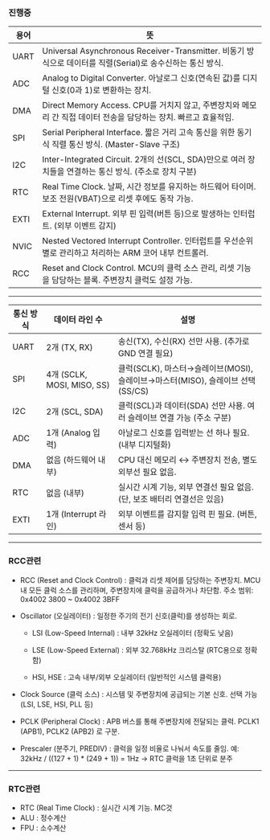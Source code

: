 ### 진행중

용어 | 뜻
--|--
UART | Universal Asynchronous Receiver-Transmitter. 비동기 방식으로 데이터를 직렬(Serial)로 송수신하는 통신 방식.
ADC | Analog to Digital Converter. 아날로그 신호(연속된 값)를 디지털 신호(0과 1)로 변환하는 장치.
DMA | Direct Memory Access. CPU를 거치지 않고, 주변장치와 메모리 간 직접 데이터 전송을 담당하는 장치. 빠르고 효율적임.
SPI | Serial Peripheral Interface. 짧은 거리 고속 통신을 위한 동기식 직렬 통신 방식. (Master-Slave 구조)
I2C | Inter-Integrated Circuit. 2개의 선(SCL, SDA)만으로 여러 장치들을 연결하는 통신 방식. (주소로 장치 구분)
RTC | Real Time Clock. 날짜, 시간 정보를 유지하는 하드웨어 타이머. 보조 전원(VBAT)으로 리셋 후에도 동작 가능.
EXTI | External Interrupt. 외부 핀 입력(버튼 등)으로 발생하는 인터럽트. (외부 이벤트 감지)
NVIC | Nested Vectored Interrupt Controller. 인터럽트를 우선순위별로 관리하고 처리하는 ARM 코어 내부 컨트롤러.
RCC | Reset and Clock Control. MCU의 클럭 소스 관리, 리셋 기능을 담당하는 블록. 주변장치 클럭도 설정 가능.
***

통신 방식 | 데이터 라인 수 | 설명
--|--|--
UART | 2개 (TX, RX) | 송신(TX), 수신(RX) 선만 사용. (추가로 GND 연결 필요)
SPI | 4개 (SCLK, MOSI, MISO, SS) | 클럭(SCLK), 마스터→슬레이브(MOSI), 슬레이브→마스터(MISO), 슬레이브 선택(SS/CS)
I2C | 2개 (SCL, SDA) | 클럭(SCL)과 데이터(SDA) 선만 사용. 여러 슬레이브 연결 가능 (주소 구분)
ADC | 1개 (Analog 입력) | 아날로그 신호를 입력받는 선 하나 필요. (내부 디지털화)
DMA | 없음 (하드웨어 내부) | CPU 대신 메모리 ↔ 주변장치 전송, 별도 외부선 필요 없음.
RTC | 없음 (내부) | 실시간 시계 기능, 외부 연결선 필요 없음. (단, 보조 배터리 연결선은 있음)
EXTI | 1개 (Interrupt 라인) | 외부 이벤트를 감지할 입력 핀 필요. (버튼, 센서 등)
***
### RCC관련

- RCC (Reset and Clock Control) : 클럭과 리셋 제어를 담당하는 주변장치.
MCU 내 모든 클럭 소스를 관리하며, 주변장치에 클럭을 공급하거나 차단함.
주소 범위: 0x4002 3800 ~ 0x4002 3BFF

- Oscillator (오실레이터) : 일정한 주기의 전기 신호(클럭)를 생성하는 회로.
  
  - LSI (Low-Speed Internal) : 내부 32kHz 오실레이터 (정확도 낮음)
  
  - LSE (Low-Speed External) : 외부 32.768kHz 크리스탈 (RTC용으로 정확함)
  
  - HSI, HSE : 고속 내부/외부 오실레이터 (일반적인 시스템 클럭용)

- Clock Source (클럭 소스) : 시스템 및 주변장치에 공급되는 기본 신호. 선택 가능 (LSI, LSE, HSI, PLL 등)

- PCLK (Peripheral Clock) : APB 버스를 통해 주변장치에 전달되는 클럭. PCLK1 (APB1), PCLK2 (APB2) 로 구분.

- Prescaler (분주기, PREDIV) : 클럭을 일정 비율로 나눠서 속도를 줄임. 예: 32kHz / ((127 + 1) * (249 + 1)) = 1Hz → RTC 클럭을 1초 단위로 분주

***
### RTC관련

- RTC (Real Time Clock) : 실시간 시계 기능. MC것
- ALU : 정수계산
- FPU : 소수계산











